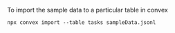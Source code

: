 To import the sample data to a particular table in convex

```
npx convex import --table tasks sampleData.jsonl
```
